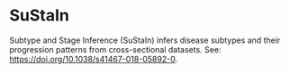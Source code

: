# SuStaIn

Subtype and Stage Inference (SuStaIn) infers disease subtypes and their progression patterns from cross-sectional datasets. See: https://doi.org/10.1038/s41467-018-05892-0.
